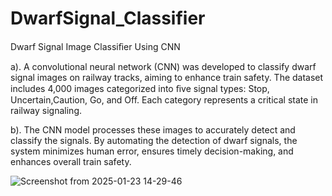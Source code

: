 # DwarfSignal_Classifier
Dwarf Signal Image Classiﬁer Using CNN

a). A convolutional neural network (CNN) was developed to classify dwarf signal images on railway tracks, aiming to
enhance train safety. The dataset includes 4,000 images categorized into ﬁve signal types: Stop, Uncertain,Caution, Go, and
Off. Each category represents a critical state in railway signaling.

b). The CNN model processes these images to accurately detect and classify the signals. By automating the detection of
dwarf signals, the system minimizes human error, ensures timely decision-making, and enhances overall train safety.

![Screenshot from 2025-01-23 14-29-46](https://github.com/user-attachments/assets/45db21fc-35ce-47b9-ba54-996ab50b88ff)
